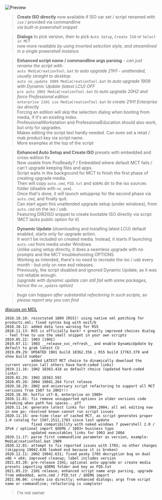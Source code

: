 ![Preview](https://i.imgur.com/zc3Stcl.png)  

>**Create ISO directly** now available if ISO var set / script renamed with `iso` / provided via commandline  
> *via built-in powershell snippet*  

>**Dialogs** to pick version, then to pick `Auto Setup`, `Create ISO` or `Select in MCT`  
> *now more readable by using inverted selection style, and streamlined in a single powershell instance*  

>**Enhanced script name / commandline args parsing** - _can just rename the script with:_  
> `auto MediaCreationTool.bat` _to auto upgrade 21H1 - unattended, usually straight to desktop_  
> `auto no_update 1909 MediaCreationTool.bat` _to auto upgrade 1909 with Dynamic Update (latest LCU) OFF_  
> `pro auto 20H2 MediaCreationTool.bat` _to auto upgrade 20H2 and force Professional edition_  
> `enterprise 21H1 iso MediaCreationTool.bat` _to create 21H1 Enterprise iso directly_  
> Forcing an edition will skip the selection dialog when booting from media, if it's an existing index.  
> ProfessionalWorkstation and ProfessionalEducation should also work, but only for upgrades.  
> Makes editing the script text hardly needed. Can even set a retail / mak product key via script name.  
> More examples at the top of the script  

>**Enhanced Auto Setup and Create ISO** presets with embedded and cross-edition fix  
> Now usable from PosReady7 / Embedded where default MCT fails / can't upgrade keeping files and apps.  
> Script waits in the background for MCT to finish the first phase of creating upgrade media.  
> Then will copy `auto.cmd`, `PID.txt` and `$OEM$` dir to the iso sources folder (disable with `no_oem`).  
> Once that's done, it will launch setupprep for the second phase via `auto.cmd`, and finally quit.  
> Can start again this unattended upgrade setup (under windows), from `auto.cmd` on the iso / usb.  
> Featuring DIR2ISO snippet to create bootable ISO directly via script (MCT lacks public option for it)  

>**Dynamic Update** (downloading and installing latest LCU) default enabled, starts only for upgrade action.  
> It won't be included on created media. Instead, it starts if launching `auto.cmd` from media under Windows  
> Unlike using setup directly, it does a seamless upgrade with no prompts and the MCT troubleshooting OPTIONS  
> Working as intended, there's no need to recreate the iso / usb every month - but only on new esd releases.  
> Previously, the script disabled and ignored Dynamic Update, as it was not reliable enough.  
> _(upgrade with dynamic update can still fail with some packages, hence the `no_update` option)_  

>*bugs can happen after substantial refactoring in such scripts, so please report any you can find*  

[discuss on MDL](https://forums.mydigitallife.net/forums/windows-10.54/)  

```
2018.10.10: reinstated 1809 [RS5]! using native xml patching for products.xml; fixed syntax bug with exit/b
2018.10.12: added data loss warning for RS5
2018.11.13: RS5 is officially back! + greatly improved choices dialog - feel free to use the small snippet in your own scripts
2019.05.22: 1903 [19H1]
2019.07.11: 1903 __release_svc_refresh__ and enable DynamicUpdate by default to grab latest CU
2019.09.29: UPDATED 19H1 build 18362.356 ; RS5 build 17763.379 and show build number
            added LATEST MCT choice to dinamically download the current version (all others have hard-coded links)
2019.11.16: 19H2 18363.418 as default choice (updated hard-coded links)
2020.02.29: 19H2 18363.592
2020.05.28: 2004 19041.264 first release
2020.10.29: 20H2 and aniversary script refactoring to support all MCT versions from 1507 to 20H2!!!
2020.10.30: hotfix utf-8, enterprise on 1909+
2020.11.01: fix remove unsupported options in older versions code breaking when path has spaces.. pff
2020.11.14: generate latest links for 1909,2004; all xml editing now in one go; resolved known cannot run script issues
2020.11.15: one-time clear of cached MCT, as script generates proper 1.0 catalog for 1507,1511,1703 since last update
            fixed compatibility with naked windows 7 powershell 2.0 / IPv6 / optional import $OEM$ / 1803+ business typo
            updated executables links for 1903 and 2004
2020.11.17: parse first commandline parameter as version, example: MediaCreationTool.bat 1909
2020.12.01: attempt to fix reported issues with 1703; no other changes (skipping 19042.630 leaked esd because it is broken)
2020.12.11: 20H2 19042.631; fixed pesky 1703 decryption bug on dual x86 + x64; improved cleanup; label includes version  
2021.03.20: pre-release 21H1; optional auto upgrade or create media presets importing $OEM$ folder and key as PID.txt
2021.05.23: 21H1 release; enhanced script name args parsing, upgrade from embedded, auto.cmd / PID.txt / $OEM$ import
2021.06.06: create iso directly; enhanced dialogs; args from script name or commandline; refactoring is complete! 
```
>I'm not owner 